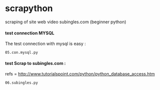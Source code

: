 scrapython
==========

scraping of site web video subingles.com (beginner python)


#### test connection MYSQL
The test connection with mysql is easy :

    05.con.mysql.py

#### test Scrap to subingles.com :
refs = http://www.tutorialspoint.com/python/python_database_access.htm

    06.subingles.py
